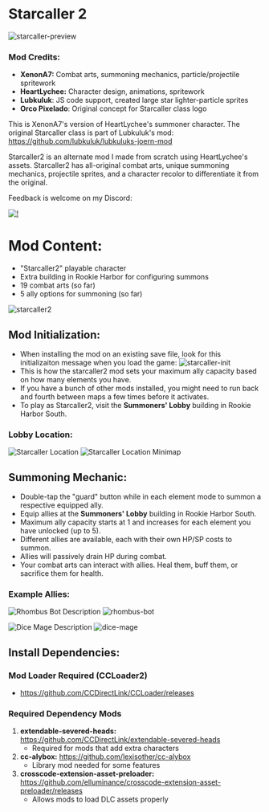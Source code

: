 # Starcaller 2
![starcaller-preview](https://github.com/user-attachments/assets/2fcb02ce-0a1a-409a-8475-0bc9a44ea05f)

### **Mod Credits:**
- **XenonA7:** Combat arts, summoning mechanics, particle/projectile spritework
- **HeartLychee:** Character design, animations, spritework
- **Lubkuluk**: JS code support, created large star lighter-particle sprites
- **Orco Pixelado**: Original concept for Starcaller class logo

This is XenonA7's version of HeartLychee's summoner character. The original Starcaller class is part of Lubkuluk's mod: https://github.com/lubkuluk/lubkuluks-joern-mod

Starcaller2 is an alternate mod I made from scratch using HeartLychee's assets. Starcaller2 has all-original combat arts, unique summoning mechanics, projectile sprites, and a character recolor to differentiate it from the original.

Feedback is welcome on my Discord:

[![!](https://invidget.switchblade.xyz/CsfUk9vpFq)](https://discord.gg/CsfUk9vpFq)

# **Mod Content:**
* "Starcaller2" playable character
* Extra building in Rookie Harbor for configuring summons
* 19 combat arts (so far)
* 5 ally options for summoning (so far)

![starcaller2](https://github.com/user-attachments/assets/b0bd5ead-d0ef-410a-a4b0-9691a1a25405)

## **Mod Initialization:**
* When installing the mod on an existing save file, look for this initializaiton message when you load the game:
![starcaller-init](https://github.com/user-attachments/assets/e21e341b-2bc0-472b-9f56-9eebb3f94929)
* This is how the starcaller2 mod sets your maximum ally capacity based on how many elements you have.
* If you have a bunch of other mods installed, you might need to run back and fourth between maps a few times before it activates.
* To play as Starcaller2, visit the **Summoners' Lobby** building in Rookie Harbor South.

### **Lobby Location:**
![Starcaller Location](https://github.com/user-attachments/assets/7a3b373c-8f3b-496a-8701-cba07b5397dc)
![Starcaller Location Minimap](https://github.com/user-attachments/assets/749c0760-e9d2-400f-a1cc-ceda393aad57)


## **Summoning Mechanic:**
* Double-tap the "guard" button while in each element mode to summon a respective equipped ally.
* Equip allies at the **Summoners' Lobby** building in Rookie Harbor South.
* Maximum ally capacity starts at 1 and increases for each element you have unlocked (up to 5).
* Different allies are available, each with their own HP/SP costs to summon.
* Allies will passively drain HP during combat.
* Your combat arts can interact with allies. Heal them, buff them, or sacrifice them for health.

### **Example Allies:**
![Rhombus Bot Description](https://github.com/user-attachments/assets/ee784638-1816-43eb-94d9-5047184725a9)
![rhombus-bot](https://github.com/user-attachments/assets/88f8a0a5-9aeb-4674-ab16-251764cf6396)

![Dice Mage Description](https://github.com/user-attachments/assets/a8e8459d-2a7f-4b7e-b806-367e20ba1e70)
![dice-mage](https://github.com/user-attachments/assets/3bdeea1c-8b52-40b6-9d8c-e1f8f16d1e1c)


## **Install Dependencies:**
### **Mod Loader Required (CCLoader2)**
* https://github.com/CCDirectLink/CCLoader/releases
### **Required Dependency Mods**
1. **extendable-severed-heads:** https://github.com/CCDirectLink/extendable-severed-heads  
   * Required for mods that add extra characters
2. **cc-alybox:** https://github.com/lexisother/cc-alybox
   * Library mod needed for some features
3. **crosscode-extension-asset-preloader:** https://github.com/elluminance/crosscode-extension-asset-preloader/releases
   * Allows mods to load DLC assets properly
